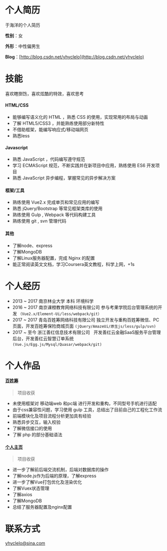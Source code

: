 # 个人简历
于海洋的个人简历

**性别**：女

**外形**：中性偏男生

**Blog**：[http://blog.csdn.net/yhyclelo](http://blog.csdn.net/yhyclelo)

# 技能
喜欢瞎捯饬，喜欢炫酷的特效，喜欢思考
#### HTML/CSS
* 能够编写语义化的 HTML ，熟悉 CSS 的使用，实现常用的布局与动画
* 了解 HTML5/CSS3 ，并能熟练使用部分新特性
* 不借助框架，能编写响应式/移动端网页
* 熟悉less
#### Javascript
* 熟悉 JavaScript ，代码编写遵守规范
* 学习 ECMAScript 规范，不断实践并在新项目中应用，熟练使用 ES6 开发项目
* 熟悉 JavaScript 异步编程，掌握常见的异步解决方案
#### 框架/工具
* 熟练使用 Vue2.x 完成单页和常见应用的编写
* 熟悉 jQuery/Bootstrap 等常见框架类库的使用
* 熟练使用 Gulp , Webpack 等代码构建工具
* 熟练使用 git , svn 管理代码
#### 其他
* 了解node、express
* 了解MongoDB
* 了解Linux服务器配置，完成 Nginx 的配置
* 能正常阅读英文文档，学习Coursera英文教程，科学上网，+1s

# 个人经历
* 2013 ~ 2017 南京林业大学 本科 环境科学
* 2016 ~ 2017 南京课橙教育网络科技有限公司  参与考果学院后台管理系统的开发
`（Vue2.x/Element-Ui/less/webpack/git）`
* 2017 ~ 2017 青岛百姓筹网络科技有限公司   独立开发与重构百姓筹微信、PC页面，开发百姓筹保险商城页面 
`(jQuery/AmazeUi/原生js/less/gulp/svn)`
* 2017 ~ 至今  浙江善红信息技术有限公司   开发善红云金融SaaS服务平台管理后台，开发善红云智慧订单系统
`(Vue.js/Egg.js/Mysql/Quasar/webpack/git)`

# 个人作品

#### [百姓筹](http://www.baixingchou.com)
> 项目收获
  + 未使用框架对 移动端web 和pc端 进行开发和重构，不同型号手机进行适配
  + 由于css兼容性问题，学习使用 gulp 工具，总结出了目前自己的工程化工作流
  + 前端模块化及项目流程分析更加具有经验
  + 熟悉异步交互，输入校验
  + 了解微信接口的使用
  + 了解 php 的部分基础语法

#### [个人主页](http://www.cheeseyu.cn)
> 项目收获
  + 进一步了解前后端交流机制，后端对数据库的操作
  + 了解node.js作为后端的原理，了解express
  + 进一步了解Vue打包优化及渲染优化
  + 了解Vuex状态管理
  + 了解axios
  + 了解MongoDB
  + 总结了服务器配置及nginx配置

# 联系方式
yhyclelo@sina.com
